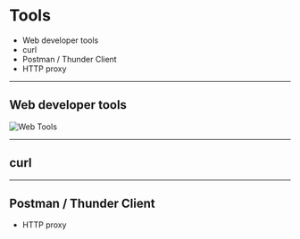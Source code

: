 # Tools

- Web developer tools
- curl
- Postman / Thunder Client
- HTTP proxy

---

## Web developer tools

![Web Tools](slides/webtools.png)

---

## curl

---

## Postman / Thunder Client

- HTTP proxy
